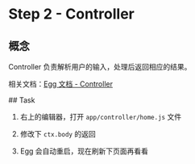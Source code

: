 # Step 2 - Controller

## 概念

Controller 负责解析用户的输入，处理后返回相应的结果。

相关文档：[Egg 文档 - Controller](https://eggjs.app/zh-cn/basics/controller.html)

## Task

1. 右上的编辑器，打开 `app/controller/home.js` 文件

2. 修改下 `ctx.body` 的返回

3. Egg 会自动重启，现在刷新下页面再看看
